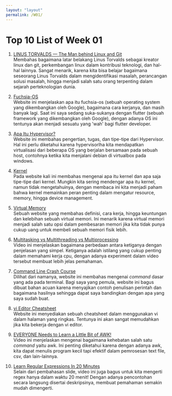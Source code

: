 ```yaml
---
layout: "layout"
permalink: /W01/
---
```


# Top 10 List of Week 01

1. [LINUS TORVALDS — The Man behind Linux and Git](https://medium.com/codepth/linus-torvalds-the-man-behind-linux-and-git-f72f80e865db)<br>
Membahas bagaimana latar belakang Linus Torvalds sebagai kreator linux dan git, perkembangan linux dalam kontribusi teknologi, dan hal-hal lainnya. Sangat menarik, karena kita bisa belajar bagaimana seseorang Linus Torvalds dalam mengidentifikasi masalah, perancangan solusi masalah, hingga menjadi salah satu orang terpenting dalam sejarah perteknologian dunia.

2. [Fuchsia-OS](https://www.ionos.com/digitalguide/server/tools/fuchsia-os/)<br>
Website ini menjelaskan apa itu fuchsia-os (sebuah operating system yang dikembangkan oleh Google), bagaimana cara kerjanya, dan masih banyak lagi. Saat ini saya sedang suka-sukanya dengan flutter (sebuah framework yang dikembangkan oleh Google), dengan adanya OS ini tentunya akan menjadi sesuatu yang 'wah' bagi flutter developer.

3. [Apa Itu Hypervisor?](https://www.it-jurnal.com/apa-itu-hypervisor/)<br>
Website ini membahas pengertian, tugas, dan tipe-tipe dari Hypervisor. Hal ini perlu diketahui karena hypervisorlha kita mendapatkan virtualisasi dari beberapa OS yang berjalan bersamaan pada sebuah host, contohnya ketika kita menjalani debian di virtualbox pada windows.

4. [Kernel](https://afteracademy.com/blog/what-is-kernel-in-operating-system-and-what-are-the-various-types-of-kernel)<br>
Pada website kali ini membahas mengenai apa itu kernel dan apa saja tipe-tipe dari kernel. Mungkin kita sering mendengar apa itu kernel, namun tidak mengetahuinya, dengan membaca ini kita menjadi paham bahwa kernel memainkan peran penting dalam mengatur resource, memory, hingga device management.

5. [Virtual Memory](https://searchstorage.techtarget.com/definition/virtual-memory)<br>
Sebuah website yang membahas definisi, cara kerja, hingga keuntungan dan kelebihan sebuah virtual memori. Ini menarik karena virtual memori menjadi salah satu opsi dalam pembesaran memori jika kita tidak punya cukup uang untuk membeli sebuah memori fisik lebih.

6. [Multitasking vs Multithreading vs Multiprocessing](https://www.youtube.com/watch?v=Tn0u-IIBmtc)<br>
Video ini menjelaskan bagaimana perbedaan antara ketiganya dengan penjelasan yang simpel. Ketiganya adalah istilang yang cukup penting dalam memahami kerja cpu, dengan adanya experiment dalam video tersebut membuat lebih jelas pemahaman.

7. [Command Line Crash Course](https://learnpythonthehardway.org/book/appendixa.html)<br>
Dilihat dari namanya, website ini membahas mengenai *command* dasar yang ada pada terminal. Bagi saya yang pemula, website ini bagus dibuat bahan acuan karena menyajikan contoh penulisan perintah dan bagaimana hasilnya sehingga dapat saya bandingkan dengan apa yang saya sudah buat.

8. [vi Editor Cheatsheet](http://www.atmos.albany.edu/daes/atmclasses/atm350/vi_cheat_sheet.pdf)<br>
Website ini menyediakan sebuah cheatsheet dalam menggunakan vi dalam halaman yang ringkas. Tentunya ini akan sangat memudahkan jika kita bekerja dengan vi editor.

9. [EVERYONE Needs to Learn a Little Bit of AWK!](https://www.youtube.com/watch?v=jJ02kEETw70)<br>
Video ini menjelaskan mengenai bagaimana kehebatan salah satu *command* yaitu awk. Ini penting diketahui karena dengan adanya awk, kita dapat menulis program kecil tapi efektif dalam pemrosesan text file, csv, dan lain-lainnya.

10. [Learn Regular Expressions In 20 Minutes](https://www.youtube.com/watch?v=rhzKDrUiJVk)<br>
Selain dari pembahasan slide, video ini juga bagus untuk kita mengerti regex hanya dalam waktu 20 menit! Dengan adanya pencontohan secara langsung disertai deskripsinya, membuat pemahaman semakin mudah dimengerti.